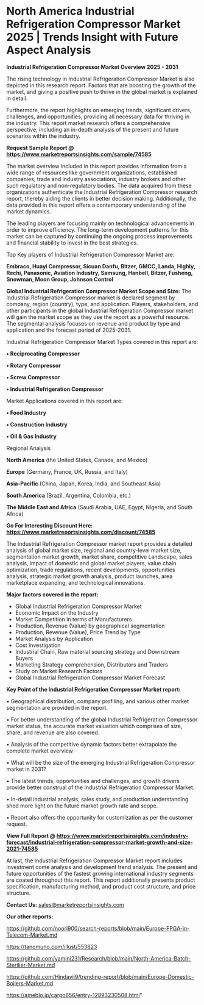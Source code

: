 # North America Industrial Refrigeration Compressor Market 2025 | Trends Insight with Future Aspect Analysis

<Strong> Industrial Refrigeration Compressor Market Overview 2025 - 2031</strong>

The rising technology in Industrial Refrigeration Compressor Market is also depicted in this research report. Factors that are boosting the growth of the market, and giving a positive push to thrive in the global market is explained in detail.

Furthermore, the report highlights on emerging trends, significant drivers, challenges, and opportunities, providing all necessary data for thriving in the industry. This report market research offers a comprehensive perspective, including an in-depth analysis of the present and future scenarios within the industry.

<strong>Request Sample Report @ <a href=https://www.marketreportsinsights.com/sample/74585>https://www.marketreportsinsights.com/sample/74585</a></strong>

The market overview included in this report provides information from a wide range of resources like government organizations, established companies, trade and industry associations, industry brokers and other such regulatory and non-regulatory bodies. The data acquired from these organizations authenticate the Industrial Refrigeration Compressor research report, thereby aiding the clients in better decision making. Additionally, the data provided in this report offers a contemporary understanding of the market dynamics.

The leading players are focusing mainly on technological advancements in order to improve efficiency. The long-term development patterns for this market can be captured by continuing the ongoing process improvements and financial stability to invest in the best strategies.

Top Key players of Industrial Refrigeration Compressor Market are:

<strong>Embraco, Huayi Compressor, Sicuan Danfu, Bitzer, GMCC, Landa, Highly, Rechi, Panasonic, Aviation Industry, Samsung, Hanbell, Bitzer, Fusheng, Snowman, Moon Group, Johnson Control</strong>

<strong><b>Global Industrial Refrigeration Compressor Market Scope and Size:</b></strong>
The Industrial Refrigeration Compressor market is declared segment by company, region (country), type, and application. Players, stakeholders, and other participants in the global Industrial Refrigeration Compressor market will gain the market scope as they use the report as a powerful resource. The segmental analysis focuses on revenue and product by type and application and the forecast period of 2025-2031.

Industrial Refrigeration Compressor Market Types covered in this report are:

<strong>• Reciprocating Compressor

• Rotary Compressor

• Screw Compressor

• Industrial Refrigeration Compressor</strong>

Market Applications covered in this report are:

<strong>• Food Industry

• Construction Industry

• Oil & Gas Industry</strong> 

Regional Analysis

<strong>North America</strong> (the United States, Canada, and Mexico)

<strong>Europe</strong> (Germany, France, UK, Russia, and Italy)

<strong>Asia-Pacific</strong> (China, Japan, Korea, India, and Southeast Asia)

<strong>South America</strong> (Brazil, Argentina, Colombia, etc.)

<strong>The Middle East and Africa</strong> (Saudi Arabia, UAE, Egypt, Nigeria, and South Africa)

<strong>Go For Interesting Discount Here: <a href=https://www.marketreportsinsights.com/discount/74585>https://www.marketreportsinsights.com/discount/74585</a></strong>

The Industrial Refrigeration Compressor market report provides a detailed analysis of global market size, regional and country-level market size, segmentation market growth, market share, competitive Landscape, sales analysis, impact of domestic and global market players, value chain optimization, trade regulations, recent developments, opportunities analysis, strategic market growth analysis, product launches, area marketplace expanding, and technological innovations.

<strong><b>Major factors covered in the report:</b></strong>
<ul>
  <li>Global Industrial Refrigeration Compressor Market </li>
  <li>Economic Impact on the Industry</li>
  <li>Market Competition in terms of Manufacturers</li>
  <li>Production, Revenue (Value) by geographical segmentation</li>
  <li>Production, Revenue (Value), Price Trend by Type</li>
  <li>Market Analysis by Application</li>
  <li>Cost Investigation</li>
  <li>Industrial Chain, Raw material sourcing strategy and Downstream Buyers</li>
  <li>Marketing Strategy comprehension, Distributors and Traders</li>
  <li>Study on Market Research Factors</li>
  <li>Global Industrial Refrigeration Compressor Market Forecast</li>
</ul>

<strong><b>Key Point of the Industrial Refrigeration Compressor Market report:</b></strong>

• Geographical distribution, company profiling, and various other market segmentation are provided in the report.

• For better understanding of the global Industrial Refrigeration Compressor market status, the accurate market valuation which comprises of size, share, and revenue are also covered.

• Analysis of the competitive dynamic factors better extrapolate the complete market overview

• What will be the size of the emerging Industrial Refrigeration Compressor market in 2031?

• The latest trends, opportunities and challenges, and growth drivers provide better construal of the Industrial Refrigeration Compressor Market.

• In-detail industrial analysis, sales study, and production understanding shed more light on the future market growth rate and scope.

• Report also offers the opportunity for customization as per the customer request.

<strong><b>View Full Report @ <a href=https://www.marketreportsinsights.com/industry-forecast/industrial-refrigeration-compressor-market-growth-and-size-2021-74585>https://www.marketreportsinsights.com/industry-forecast/industrial-refrigeration-compressor-market-growth-and-size-2021-74585</a></b></strong>


At last, the Industrial Refrigeration Compressor Market report includes investment come analysis and development trend analysis. The present and future opportunities of the fastest growing international industry segments are coated throughout this report. This report additionally presents product specification, manufacturing method, and product cost structure, and price structure.

<strong>Contact Us:</strong>
sales@marketreportsinsights.com

<strong>Our other reports:</strong>

<a href=https://github.com/noori900/search-reports/blob/main/Europe-FPGA-in-Telecom-Market.md>https://github.com/noori900/search-reports/blob/main/Europe-FPGA-in-Telecom-Market.md</a>

<a href=https://tanomuno.com/illust/553823>https://tanomuno.com/illust/553823</a>

<a href=https://github.com/yamini231/Research/blob/main/North-America-Batch-Sterilier-Market.md>https://github.com/yamini231/Research/blob/main/North-America-Batch-Sterilier-Market.md</a>

<a href=https://github.com/Hindavii9/trending-report/blob/main/Europe-Domestic-Boilers-Market.md>https://github.com/Hindavii9/trending-report/blob/main/Europe-Domestic-Boilers-Market.md</a>

<a href=https://ameblo.jp/cargo656/entry-12893230508.html>https://ameblo.jp/cargo656/entry-12893230508.html</a>"
